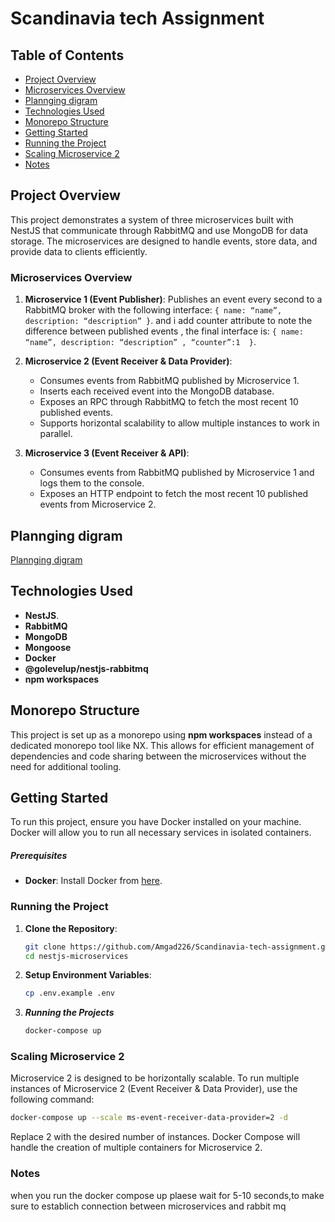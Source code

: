 # Scandinavia tech Assignment

## Table of Contents

  - [Project Overview](#project-overview)
  - [Microservices Overview](#microservices-overview)
  - [Plannging digram](#plannging-digram)
  - [Technologies Used](#technologies-used)
  - [Monorepo Structure](#monorepo-structure)
  - [Getting Started](#getting-started)
  - [Running the Project](#running-the-project)
  - [Scaling Microservice 2](#scaling-microservice-2)
  - [Notes](#notes)

## Project Overview

This project demonstrates a system of three microservices built with NestJS that communicate through RabbitMQ and use MongoDB for data storage. The microservices are designed to handle events, store data, and provide data to clients efficiently.

### Microservices Overview

1. **Microservice 1 (Event Publisher)**: Publishes an event every second to a RabbitMQ broker with the following interface: 
`{ name: “name”, description: “description” }`.
 and i add counter attribute to note the difference between published events , the final interface is:
`{ name: “name”, description: “description” , “counter”:1  }`.

2. **Microservice 2 (Event Receiver & Data Provider)**:
   - Consumes events from RabbitMQ published by Microservice 1.
   - Inserts each received event into the MongoDB database.
   - Exposes an RPC through RabbitMQ to fetch the most recent 10 published events.
   - Supports horizontal scalability to allow multiple instances to work in parallel.

3. **Microservice 3 (Event Receiver & API)**:
   - Consumes events from RabbitMQ published by Microservice 1 and logs them to the console.
   - Exposes an HTTP endpoint to fetch the most recent 10 published events from Microservice 2.

## Plannging digram

[Plannging digram](https://drive.usercontent.google.com/download?id=1FLhso2bKuAQF56DO7vZ9JhvNhB8SpFdI&authuser=0)



## Technologies Used

- **NestJS**.
- **RabbitMQ**
- **MongoDB**
- **Mongoose**
- **Docker**
- **@golevelup/nestjs-rabbitmq**
- **npm workspaces**

## Monorepo Structure

This project is set up as a monorepo using **npm workspaces** instead of a dedicated monorepo tool like NX. This allows for efficient management of dependencies and code sharing between the microservices without the need for additional tooling.

## Getting Started

To run this project, ensure you have Docker installed on your machine. Docker will allow you to run all necessary services in isolated containers.

##### Prerequisites

- **Docker**: Install Docker from [here](https://www.docker.com/get-started).

### Running the Project

1. **Clone the Repository**:
   ```bash
   git clone https://github.com/Amgad226/Scandinavia-tech-assignment.git
   cd nestjs-microservices 
   ```
   
2. **Setup Environment Variables**:
    ```bash
    cp .env.example .env
    ```

3. ***Running the Projects***
    ```bash
    docker-compose up
    ```

### Scaling Microservice 2
Microservice 2 is designed to be horizontally scalable. To run multiple instances of Microservice 2 (Event Receiver & Data Provider), use the following command:
   ```bash
   docker-compose up --scale ms-event-receiver-data-provider=2 -d
   ```
Replace 2 with the desired number of instances. Docker Compose will handle the creation of multiple containers for Microservice 2.

### Notes
when you run the docker compose up plaese wait for 5-10 seconds,to make sure to establich connection between microservices and rabbit mq 